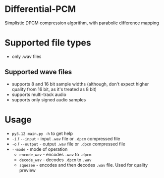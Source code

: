 # Differential-PCM
Simplistic DPCM compression algorithm, with parabolic difference mapping

# Supported file types
- only .wav files

## Supported wave files
- supports 8 and 16 bit sample widths (although, don't expect higher quality from 16 bit, as it's treated as 8 bit)
- supports multi-track audio
- supports only signed audio samples

# Usage
- `py3.12 main.py -h` to get help
- `-i` / `--input` - input `.wav` file or `.dpcm` compressed file
- `-o` / `--output` - output `.wav` file or `.dpcm` compressed file
- `--mode` - mode of operation
  - `encode_wav` - encodes `.wav` to `.dpcm`
  - `decode_wav` - decodes `.dpcm` to `.wav`
  - `squezee` - encodes and then decodes `.wav` file. Used for quality preview
